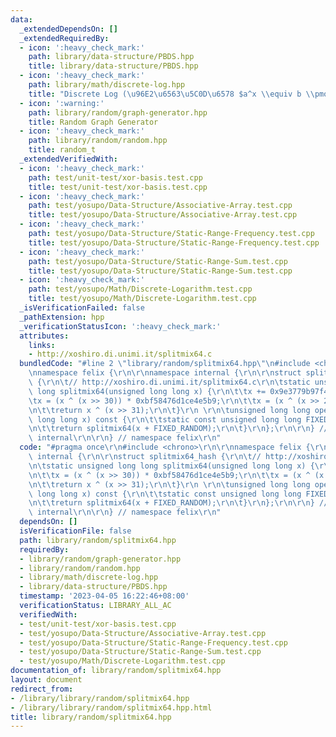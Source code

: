 ```yaml
---
data:
  _extendedDependsOn: []
  _extendedRequiredBy:
  - icon: ':heavy_check_mark:'
    path: library/data-structure/PBDS.hpp
    title: library/data-structure/PBDS.hpp
  - icon: ':heavy_check_mark:'
    path: library/math/discrete-log.hpp
    title: "Discrete Log (\u96E2\u6563\u5C0D\u6578 $a^x \\equiv b \\pmod m$)"
  - icon: ':warning:'
    path: library/random/graph-generator.hpp
    title: Random Graph Generator
  - icon: ':heavy_check_mark:'
    path: library/random/random.hpp
    title: random_t
  _extendedVerifiedWith:
  - icon: ':heavy_check_mark:'
    path: test/unit-test/xor-basis.test.cpp
    title: test/unit-test/xor-basis.test.cpp
  - icon: ':heavy_check_mark:'
    path: test/yosupo/Data-Structure/Associative-Array.test.cpp
    title: test/yosupo/Data-Structure/Associative-Array.test.cpp
  - icon: ':heavy_check_mark:'
    path: test/yosupo/Data-Structure/Static-Range-Frequency.test.cpp
    title: test/yosupo/Data-Structure/Static-Range-Frequency.test.cpp
  - icon: ':heavy_check_mark:'
    path: test/yosupo/Data-Structure/Static-Range-Sum.test.cpp
    title: test/yosupo/Data-Structure/Static-Range-Sum.test.cpp
  - icon: ':heavy_check_mark:'
    path: test/yosupo/Math/Discrete-Logarithm.test.cpp
    title: test/yosupo/Math/Discrete-Logarithm.test.cpp
  _isVerificationFailed: false
  _pathExtension: hpp
  _verificationStatusIcon: ':heavy_check_mark:'
  attributes:
    links:
    - http://xoshiro.di.unimi.it/splitmix64.c
  bundledCode: "#line 2 \"library/random/splitmix64.hpp\"\n#include <chrono>\r\n\r\
    \nnamespace felix {\r\n\r\nnamespace internal {\r\n\r\nstruct splitmix64_hash\
    \ {\r\n\t// http://xoshiro.di.unimi.it/splitmix64.c\r\n\tstatic unsigned long\
    \ long splitmix64(unsigned long long x) {\r\n\t\tx += 0x9e3779b97f4a7c15;\r\n\t\
    \tx = (x ^ (x >> 30)) * 0xbf58476d1ce4e5b9;\r\n\t\tx = (x ^ (x >> 27)) * 0x94d049bb133111eb;\r\
    \n\t\treturn x ^ (x >> 31);\r\n\t}\r\n \r\n\tunsigned long long operator()(unsigned\
    \ long long x) const {\r\n\t\tstatic const unsigned long long FIXED_RANDOM = std::chrono::steady_clock::now().time_since_epoch().count();\r\
    \n\t\treturn splitmix64(x + FIXED_RANDOM);\r\n\t}\r\n};\r\n\r\n} // namespace\
    \ internal\r\n\r\n} // namespace felix\r\n"
  code: "#pragma once\r\n#include <chrono>\r\n\r\nnamespace felix {\r\n\r\nnamespace\
    \ internal {\r\n\r\nstruct splitmix64_hash {\r\n\t// http://xoshiro.di.unimi.it/splitmix64.c\r\
    \n\tstatic unsigned long long splitmix64(unsigned long long x) {\r\n\t\tx += 0x9e3779b97f4a7c15;\r\
    \n\t\tx = (x ^ (x >> 30)) * 0xbf58476d1ce4e5b9;\r\n\t\tx = (x ^ (x >> 27)) * 0x94d049bb133111eb;\r\
    \n\t\treturn x ^ (x >> 31);\r\n\t}\r\n \r\n\tunsigned long long operator()(unsigned\
    \ long long x) const {\r\n\t\tstatic const unsigned long long FIXED_RANDOM = std::chrono::steady_clock::now().time_since_epoch().count();\r\
    \n\t\treturn splitmix64(x + FIXED_RANDOM);\r\n\t}\r\n};\r\n\r\n} // namespace\
    \ internal\r\n\r\n} // namespace felix\r\n"
  dependsOn: []
  isVerificationFile: false
  path: library/random/splitmix64.hpp
  requiredBy:
  - library/random/graph-generator.hpp
  - library/random/random.hpp
  - library/math/discrete-log.hpp
  - library/data-structure/PBDS.hpp
  timestamp: '2023-04-05 16:22:46+08:00'
  verificationStatus: LIBRARY_ALL_AC
  verifiedWith:
  - test/unit-test/xor-basis.test.cpp
  - test/yosupo/Data-Structure/Associative-Array.test.cpp
  - test/yosupo/Data-Structure/Static-Range-Frequency.test.cpp
  - test/yosupo/Data-Structure/Static-Range-Sum.test.cpp
  - test/yosupo/Math/Discrete-Logarithm.test.cpp
documentation_of: library/random/splitmix64.hpp
layout: document
redirect_from:
- /library/library/random/splitmix64.hpp
- /library/library/random/splitmix64.hpp.html
title: library/random/splitmix64.hpp
---
```

